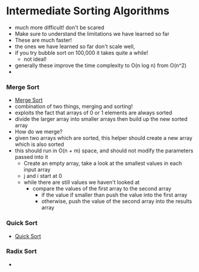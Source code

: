 # Intermediate Sorting Algorithms

- much more difficult! don't be scared
- Make sure to understand the limitations we have learned so far
- These are much faster!
- the ones we have learned so far don't scale well,
- if you try bubble sort on 100,000 it takes quite a while!
  - not ideal!
- generally these improve the time complexity to O(n log n) from O(n^2)
-

### Merge Sort

- [Merge Sort](../algs/JsAlgs%26DSClass/Sorting/merge.ts)
- combination of two things, merging and sorting!
- exploits the fact that arrays of 0 or 1 elements are always sorted
- divide the larger array into smaller arrays then build up the new sorted array
- How do we merge?
- given two arrays which are sorted, this helper should create a new array which is also sorted
- this should run in O(n + m) space, and should not modify the parameters passed into it
  - Create an empty array, take a look at the smallest values in each input array
  - j and i start at 0
  - while there are still values we haven't looked at
    - compare the values of the first array to the second array
      - if the value if smaller than push the value into the first array
      - otherwise, push the value of the second array into the results array

### Quick Sort

- [Quick Sort](../algs/JsAlgs%26DSClass/Sorting/quick.ts)

### Radix Sort

-
